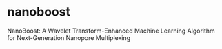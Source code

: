 # nanoboost
NanoBoost: A Wavelet Transform-Enhanced Machine Learning Algorithm for Next-Generation Nanopore Multiplexing
